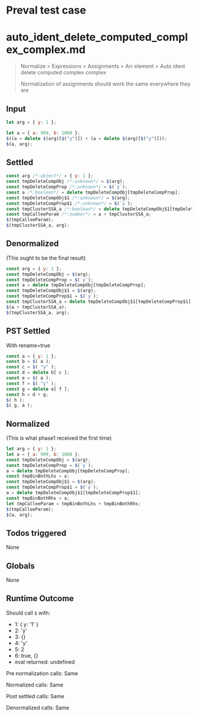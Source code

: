 # Preval test case

# auto_ident_delete_computed_complex_complex.md

> Normalize > Expressions > Assignments > Arr element > Auto ident delete computed complex complex
>
> Normalization of assignments should work the same everywhere they are

## Input

`````js filename=intro
let arg = { y: 1 };

let a = { a: 999, b: 1000 };
$((a = delete $(arg)[$("y")]) + (a = delete $(arg)[$("y")]));
$(a, arg);
`````


## Settled


`````js filename=intro
const arg /*:object*/ = { y: 1 };
const tmpDeleteCompObj /*:unknown*/ = $(arg);
const tmpDeleteCompProp /*:unknown*/ = $(`y`);
const a /*:boolean*/ = delete tmpDeleteCompObj[tmpDeleteCompProp];
const tmpDeleteCompObj$1 /*:unknown*/ = $(arg);
const tmpDeleteCompProp$1 /*:unknown*/ = $(`y`);
const tmpClusterSSA_a /*:boolean*/ = delete tmpDeleteCompObj$1[tmpDeleteCompProp$1];
const tmpCalleeParam /*:number*/ = a + tmpClusterSSA_a;
$(tmpCalleeParam);
$(tmpClusterSSA_a, arg);
`````


## Denormalized
(This ought to be the final result)

`````js filename=intro
const arg = { y: 1 };
const tmpDeleteCompObj = $(arg);
const tmpDeleteCompProp = $(`y`);
const a = delete tmpDeleteCompObj[tmpDeleteCompProp];
const tmpDeleteCompObj$1 = $(arg);
const tmpDeleteCompProp$1 = $(`y`);
const tmpClusterSSA_a = delete tmpDeleteCompObj$1[tmpDeleteCompProp$1];
$(a + tmpClusterSSA_a);
$(tmpClusterSSA_a, arg);
`````


## PST Settled
With rename=true

`````js filename=intro
const a = { y: 1 };
const b = $( a );
const c = $( "y" );
const d = delete b[ c ];
const e = $( a );
const f = $( "y" );
const g = delete e[ f ];
const h = d + g;
$( h );
$( g, a );
`````


## Normalized
(This is what phase1 received the first time)

`````js filename=intro
let arg = { y: 1 };
let a = { a: 999, b: 1000 };
const tmpDeleteCompObj = $(arg);
const tmpDeleteCompProp = $(`y`);
a = delete tmpDeleteCompObj[tmpDeleteCompProp];
const tmpBinBothLhs = a;
const tmpDeleteCompObj$1 = $(arg);
const tmpDeleteCompProp$1 = $(`y`);
a = delete tmpDeleteCompObj$1[tmpDeleteCompProp$1];
const tmpBinBothRhs = a;
let tmpCalleeParam = tmpBinBothLhs + tmpBinBothRhs;
$(tmpCalleeParam);
$(a, arg);
`````


## Todos triggered


None


## Globals


None


## Runtime Outcome


Should call `$` with:
 - 1: { y: '1' }
 - 2: 'y'
 - 3: {}
 - 4: 'y'
 - 5: 2
 - 6: true, {}
 - eval returned: undefined

Pre normalization calls: Same

Normalized calls: Same

Post settled calls: Same

Denormalized calls: Same
